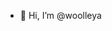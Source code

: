 - 👋 Hi, I’m @woolleya
<!---
woolleya/woolleya is a ✨ special ✨ repository because its `README.md` (this file) appears on your GitHub profile.
You can click the Preview link to take a look at your changes.
--->
